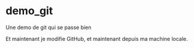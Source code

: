 # demo_git
Une demo de git qui se passe bien

Et maintenant je modifie GitHub, et maintenant depuis ma machine locale.
